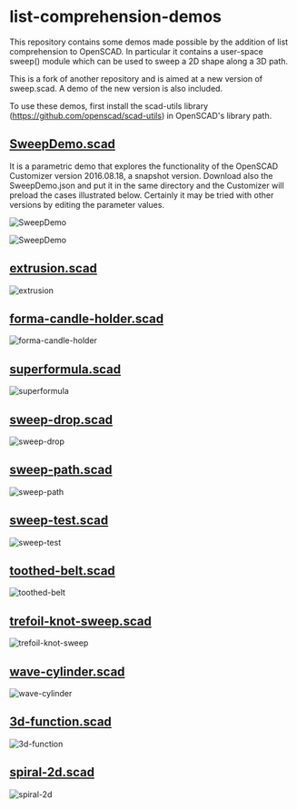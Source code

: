 list-comprehension-demos
========================

This repository contains some demos made possible by the addition of list comprehension to OpenSCAD.
In particular it contains a user-space sweep() module which can be used to sweep a 2D shape along a 3D path.

This is a fork of another repository and is aimed at a new version of sweep.scad. A demo of the new version is also included. 

To use these demos, first install the scad-utils library (https://github.com/openscad/scad-utils) in OpenSCAD's library path.

## [SweepDemo.scad](SweepDemo.scad)

It is a parametric demo that explores the functionality of the OpenSCAD Customizer version 2016.08.18, a snapshot version. Download also the SweepDemo.json and put it in the same directory and the Customizer will preload the cases illustrated below. Certainly it may be tried with other versions by editing the parameter values. 

![SweepDemo](screenshots/SweepDemo_no_frame_no_surface.PNG)

![SweepDemo](screenshots/SweepDemo_show_frame.PNG)

## [extrusion.scad](extrusion.scad)

![extrusion](screenshots/extrusion.png)

## [forma-candle-holder.scad](forma-candle-holder.scad)

![forma-candle-holder](screenshots/forma-candle-holder.png)

## [superformula.scad](superformula.scad)

![superformula](screenshots/superformula.png)

## [sweep-drop.scad](sweep-drop.scad)

![sweep-drop](screenshots/sweep-drop.png)

## [sweep-path.scad](sweep-path.scad)

![sweep-path](screenshots/sweep-path.png)

## [sweep-test.scad](sweep-test.scad)

![sweep-test](screenshots/sweep-test.png)

## [toothed-belt.scad](toothed-belt.scad)

![toothed-belt](screenshots/toothed-belt.png)

## [trefoil-knot-sweep.scad](trefoil-knot-sweep.scad)

![trefoil-knot-sweep](screenshots/trefoil-knot-sweep.png)

## [wave-cylinder.scad](wave-cylinder.scad)

![wave-cylinder](screenshots/wave-cylinder.png)

## [3d-function.scad](3d-function.scad)

![3d-function](screenshots/3d-function.png)

## [spiral-2d.scad](spiral-2d.scad)

![spiral-2d](screenshots/spiral-2d.png)
